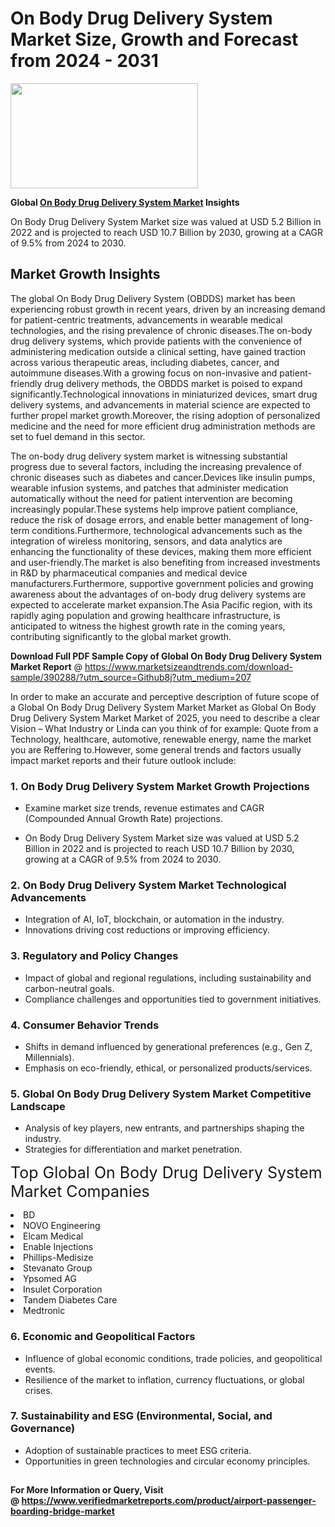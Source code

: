 <H1>On Body Drug Delivery System Market Size, Growth and Forecast from 2024 - 2031</H1><img class="aligncenter size-medium wp-image-584254" src="https://thirdeyenews.in/wp-content/uploads/2024/09/Global-Market-Research-300x168.jpeg" alt="" width="300" height="168" /><p><strong>Global&nbsp;<a href="https://www.marketsizeandtrends.com/download-sample/390288/?utm_source=Github8j?utm_medium=207">On Body Drug Delivery System Market</a> Insights</strong></p><p>On Body Drug Delivery System Market size was valued at USD 5.2 Billion in 2022 and is projected to reach USD 10.7 Billion by 2030, growing at a CAGR of 9.5% from 2024 to 2030.</p><p><h2>Market Growth Insights</h2> <p>The global On Body Drug Delivery System (OBDDS) market has been experiencing robust growth in recent years, driven by an increasing demand for patient-centric treatments, advancements in wearable medical technologies, and the rising prevalence of chronic diseases.The on-body drug delivery systems, which provide patients with the convenience of administering medication outside a clinical setting, have gained traction across various therapeutic areas, including diabetes, cancer, and autoimmune diseases.With a growing focus on non-invasive and patient-friendly drug delivery methods, the OBDDS market is poised to expand significantly.Technological innovations in miniaturized devices, smart drug delivery systems, and advancements in material science are expected to further propel market growth.Moreover, the rising adoption of personalized medicine and the need for more efficient drug administration methods are set to fuel demand in this sector.</p> <p>The on-body drug delivery system market is witnessing substantial progress due to several factors, including the increasing prevalence of chronic diseases such as diabetes and cancer.Devices like insulin pumps, wearable infusion systems, and patches that administer medication automatically without the need for patient intervention are becoming increasingly popular.These systems help improve patient compliance, reduce the risk of dosage errors, and enable better management of long-term conditions.Furthermore, technological advancements such as the integration of wireless monitoring, sensors, and data analytics are enhancing the functionality of these devices, making them more efficient and user-friendly.The market is also benefiting from increased investments in R&D by pharmaceutical companies and medical device manufacturers.Furthermore, supportive government policies and growing awareness about the advantages of on-body drug delivery systems are expected to accelerate market expansion.The Asia Pacific region, with its rapidly aging population and growing healthcare infrastructure, is anticipated to witness the highest growth rate in the coming years, contributing significantly to the global market growth.</p> <p><span class=""><strong>Download Full PDF Sample Copy of Global On Body Drug Delivery System Market Report</strong> @ <a href="https://www.marketsizeandtrends.com/download-sample/390288/?utm_source=Github8j?utm_medium=207" target="_blank">https://www.marketsizeandtrends.com/download-sample/390288/?utm_source=Github8j?utm_medium=207</a></span></p><p>In order to make an accurate and perceptive description of future scope of a Global&nbsp;On Body Drug Delivery System Market Market as Global&nbsp;On Body Drug Delivery System Market Market of 2025, you need to describe a clear Vision &ndash; What Industry or Linda can you think of for example: Quote from a Technology, healthcare, automotive, renewable energy, name the market you are Reffering to.However, some general trends and factors usually impact market reports and their future outlook include:</p><h3>1.&nbsp;<strong>On Body Drug Delivery System Market Growth Projections</strong></h3><ul><li>Examine market size trends, revenue estimates and CAGR (Compounded Annual Growth Rate) projections.</li><li><p>On Body Drug Delivery System Market size was valued at USD 5.2 Billion in 2022 and is projected to reach USD 10.7 Billion by 2030, growing at a CAGR of 9.5% from 2024 to 2030.</p></li></ul><h3>2.&nbsp;<strong>On Body Drug Delivery System Market Technological Advancements</strong></h3><ul><li>Integration of AI, IoT, blockchain, or automation in the industry.</li><li>Innovations driving cost reductions or improving efficiency.</li></ul><h3>3.&nbsp;<strong>Regulatory and Policy Changes</strong></h3><ul><li>Impact of global and regional regulations, including sustainability and carbon-neutral goals.</li><li>Compliance challenges and opportunities tied to government initiatives.</li></ul><h3>4.&nbsp;<strong>Consumer Behavior Trends</strong></h3><ul><li>Shifts in demand influenced by generational preferences (e.g., Gen Z, Millennials).</li><li>Emphasis on eco-friendly, ethical, or personalized products/services.</li></ul><h3>5.&nbsp;<strong>Global On Body Drug Delivery System Market Competitive Landscape</strong></h3><ul><li>Analysis of key players, new entrants, and partnerships shaping the industry.</li><li>Strategies for differentiation and market penetration.</li></ul><p data-pm-slice="1 1 []"><span style="color: inherit; font-family: inherit; font-size: 25px;">Top Global On Body Drug Delivery System Market Companies</span></p><div class="" data-test-id=""><p><li>BD</li><li> NOVO Engineering</li><li> Elcam Medical</li><li> Enable Injections</li><li> Phillips-Medisize</li><li> Stevanato Group</li><li> Ypsomed AG</li><li> Insulet Corporation</li><li> Tandem Diabetes Care</li><li> Medtronic</li></p></div><h3>6.&nbsp;<strong>Economic and Geopolitical Factors</strong></h3><ul><li>Influence of global economic conditions, trade policies, and geopolitical events.</li><li>Resilience of the market to inflation, currency fluctuations, or global crises.</li></ul><h3>7.&nbsp;<strong>Sustainability and ESG (Environmental, Social, and Governance)</strong></h3><ul><li>Adoption of sustainable practices to meet ESG criteria.</li><li>Opportunities in green technologies and circular economy principles.</li></ul><h2><strong style="font-size: 14px;">For More Information or Query, Visit @&nbsp;</strong><a style="background-color: #ffffff; font-size: 14px;" href="https://www.marketsizeandtrends.com/report/on-body-drug-delivery-system-market/" target="_blank">https://www.verifiedmarketreports.com/product/airport-passenger-boarding-bridge-market</a></h2>